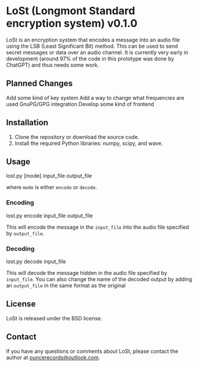 # LoSt (Longmont Standard encryption system) v0.1.0

LoSt is an encryption system that encodes a message into an audio file using the LSB (Least Significant Bit) method. This can be used to send secret messages or data over an audio channel.
It is currently very early in development (around 97% of the code in this prototype was done by ChatGPT) and thus needs some work.

## Planned Changes
Add some kind of key system
Add a way to change what frequencies are used
GnuPG/GPG integration
Develop some kind of frontend

## Installation

1. Clone the repository or download the source code.
2. Install the required Python libraries: numpy, scipy, and wave.

## Usage

lost.py [mode] input_file output_file

where `mode` is either `encode` or `decode`.

### Encoding

lost.py encode input_file output_file

This will encode the message in the `input_file` into the audio file specified by `output_file`.

### Decoding

lost.py decode input_file

This will decode the message hidden in the audio file specified by `input_file`.
You can also change the name of the decoded output by adding an `output_file` in the same format as the original

## License

LoSt is released under the BSD license.

## Contact

If you have any questions or comments about LoSt, please contact the author at ouncerecords@outlook.com.
